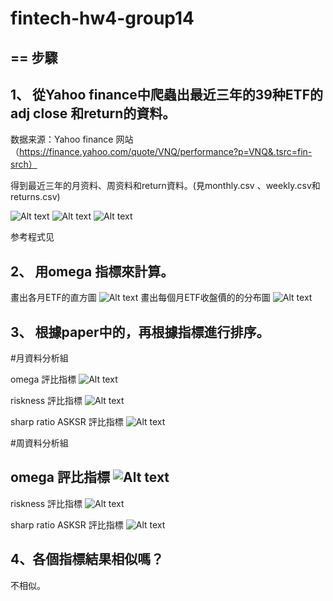 # fintech-hw4-group14
==
步驟
---
1、 從Yahoo finance中爬蟲出最近三年的39种ETF的adj close 和return的資料。
----

数据来源：Yahoo finance 网站（https://finance.yahoo.com/quote/VNQ/performance?p=VNQ&.tsrc=fin-srch）

得到最近三年的月资料、周资料和return資料。(見monthly.csv 、weekly.csv和 returns.csv)

![Alt text](https://github.com/gongfangntu/fintech-hw4/blob/master/images/monthly.png)
![Alt text](https://github.com/gongfangntu/fintech-hw4/blob/master/images/weekly.png)
![Alt text](https://github.com/gongfangntu/fintech-hw4/blob/master/images/return%20.png)

参考程式见

2、 用omega 指標來計算。
---
畫出各月ETF的直方圖
![Alt text](https://github.com/gongfangntu/fintech-hw4/blob/master/images/hisrogram%E5%9C%96%E7%89%87.png)
畫出每個月ETF收盤價的的分布圖
![Alt text](https://github.com/gongfangntu/fintech-hw4/blob/master/images/pdf%E5%88%86%E5%B8%83%E5%9C%96.png)


3、 根據paper中的，再根據指標進行排序。
---
#月資料分析組  

omega 評比指標
![Alt text](https://github.com/gongfangntu/fintech-hw4/blob/master/images/omega-ranking.png)


riskness 評比指標
![Alt text](https://github.com/gongfangntu/fintech-hw4/blob/master/images/riskness-ranking.png)


sharp ratio ASKSR 評比指標
![Alt text](https://github.com/gongfangntu/fintech-hw4/blob/master/images/ASKSR-ranking.png)


#周資料分析組  

omega 評比指標
![Alt text](https://github.com/gongfangntu/fintech-hw4/blob/master/images/omega-weekly.png)
---


riskness 評比指標
![Alt text](https://github.com/gongfangntu/fintech-hw4/blob/master/images/riskness-week.png)


sharp ratio ASKSR 評比指標
![Alt text](https://github.com/gongfangntu/fintech-hw4/blob/master/images/sharp%EF%BC%8Dweekly.png)

4、各個指標結果相似嗎？
---
不相似。


